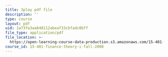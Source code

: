 ```yaml
---
title: 3play pdf file
description: ''
type: course
layout: pdf
uid: 1a73fa3aa648112abeaf33cbfadc0bff
file_type: application/pdf
file_location: >-
  https://open-learning-course-data-production.s3.amazonaws.com/15-401-finance-theory-i-fall-2008/1a73fa3aa648112abeaf33cbfadc0bff_cny-1yDbQno.pdf
course_id: 15-401-finance-theory-i-fall-2008
---
```

